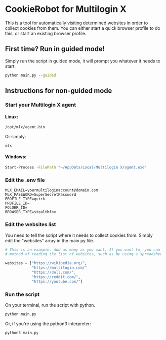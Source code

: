 # CookieRobot for Multilogin X

This is a tool for automatically visiting determined websites in order to collect cookies from them. You can either start a quick browser profile to do this, or start an existing browser profile.

## First time? Run in guided mode!

Simply run the script in guided mode, it will prompt you whatever it needs to start.

```bash
python main.py --guided
```

## Instructions for non-guided mode

### Start your Multilogin X agent

#### Linux:
```bash
/opt/mlx/agent.bin
```
Or simply:
```bash
mlx
```

#### Windows:

```bash
Start-Process -FilePath "~/AppData/Local/Multilogin X/agent.exe"
```
### Edit the .env file

```env
MLX_EMAIL=yourmultiloginaccount@domain.com
MLX_PASSWORD=SuperSecretPassword
PROFILE_TYPE=quick
PROFILE_ID=
FOLDER_ID=
BROWSER_TYPE=stealthfox
```
### Edit the websites list

You need to tell the script where it needs to collect cookies from. Simply edit the "websites" array in the main.py file.

```python
# This is an example. Add as many as you want. If you want to, you can even remove this array here and add another
# method of reading the list of websites, such as by using a spreadsheet, for example.

websites = ["https://wikipedia.org/",
            "https://multilogin.com/"
            "https://dell.com/",
            "https://reddit.com/",
            "https://youtube.com/"]
```

### Run the script

On your terminal, run the script with python.
```bash
python main.py
```
Or, if you're using the python3 interpreter:
```bash
python3 main.py
```
